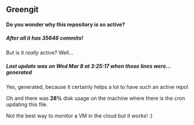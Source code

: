## Greengit

#### Do you wonder why this repository is so active?

##### After all it has 35646 commits!

But is it *really* active? Well...

##### Last update was on Wed Mar 8 at 3:25:17 when those lines were... generated

Yes, generated, because it certainly helps a lot to have such an active repo!

Oh and there was **28%** disk usage on the machine
where there is the cron updating this file.

Not the best way to monitor a VM in the cloud but it works! :)

